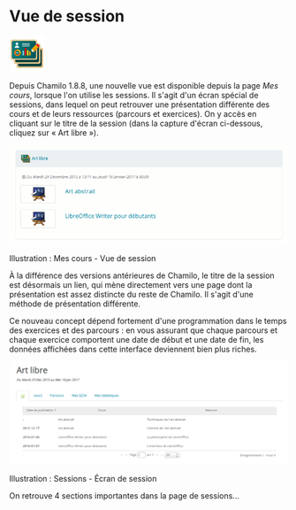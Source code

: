# Vue de session

![](../../.gitbook/assets/image312%20%281%29.png)

Depuis Chamilo 1.8.8, une nouvelle vue est disponible depuis la page _Mes cours_, lorsque l'on utilise les sessions. Il s'agit d'un écran spécial de sessions, dans lequel on peut retrouver une présentation différente des cours et de leurs ressources \(parcours et exercices\). On y accès en cliquant sur le titre de la session \(dans la capture d'écran ci-dessous, cliquez sur « Art libre »\).

![](../../.gitbook/assets/image288%20%281%29.png)

Illustration : Mes cours - Vue de session

À la différence des versions antérieures de Chamilo, le titre de la session est désormais un lien, qui mène directement vers une page dont la présentation est assez distincte du reste de Chamilo. Il s'agit d'une méthode de présentation différente.

Ce nouveau concept dépend fortement d'une programmation dans le temps des exercices et des parcours : en vous assurant que chaque parcours et chaque exercice comportent une date de début et une date de fin, les données affichées dans cette interface deviennent bien plus riches.

![](../../.gitbook/assets/image289%20%281%29.png)

Illustration : Sessions - Écran de session

On retrouve 4 sections importantes dans la page de sessions...

